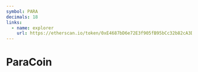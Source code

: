 ```yaml
---
symbol: PARA
decimals: 18
links:
  - name: explorer
    url: https://etherscan.io/token/0xE4687bD6e72E3f905fB95bCc32b82cA3D1AF4998
---
```


# ParaCoin
